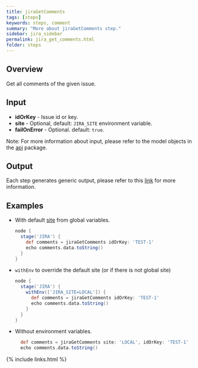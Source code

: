 ```yaml
---
title: jiraGetComments
tags: [steps]
keywords: steps, comment
summary: "More about jiraGetComments step."
sidebar: jira_sidebar
permalink: jira_get_comments.html
folder: steps
---
```


## Overview

Get all comments of the given issue.

## Input

* **idOrKey** - Issue id or key.
* **site** - Optional, default: `JIRA_SITE` environment variable.
* **failOnError** - Optional. default: `true`.

Note: For more information about input, please refer to the model objects in the [api](https://github.com/jenkinsci/jira-steps-plugin/tree/master/src/main/java/org/thoughtslive/jenkins/plugins/jira/api) package.

## Output

Each step generates generic output, please refer to this [link](config.html#common-response--error-handling) for more information.

## Examples

* With default [site](config#environment-variables) from global variables.

  ```groovy
  node {
    stage('JIRA') {
      def comments = jiraGetComments idOrKey: 'TEST-1'
      echo comments.data.toString()
    }
  }
  ```
* `withEnv` to override the default site (or if there is not global site)

  ```groovy
  node {
    stage('JIRA') {
      withEnv(['JIRA_SITE=LOCAL']) {
        def comments = jiraGetComments idOrKey: 'TEST-1'
        echo comments.data.toString()
      }
    }
  }
  ```
* Without environment variables.

  ```groovy
    def comments = jiraGetComments site: 'LOCAL', idOrKey: 'TEST-1'
    echo comments.data.toString()
  ```

{% include links.html %}
